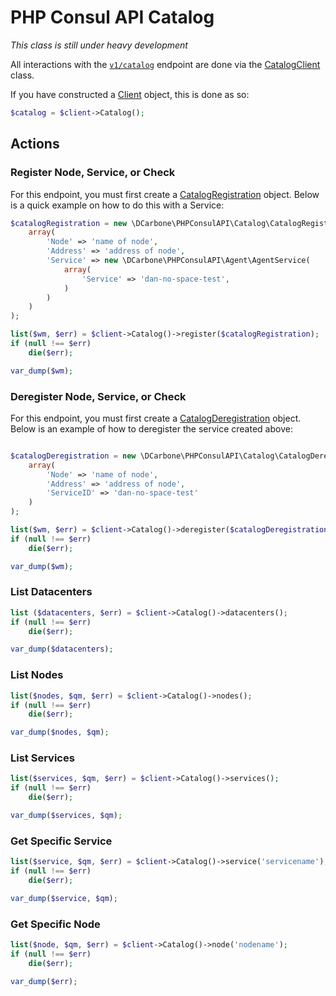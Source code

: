 # PHP Consul API Catalog

*This class is still under heavy development*

All interactions with the [`v1/catalog`](https://www.consul.io/docs/agent/http/catalog.html) endpoint are done
via the [CatalogClient](./src/Catalog/CatalogClient.php) class.

If you have constructed a [Client](./src/Client.php) object, this is done as so:

```php
$catalog = $client->Catalog();
```

## Actions

### Register Node, Service, or Check

For this endpoint, you must first create a [CatalogRegistration](./src/Catalog/CatalogRegistration.php)
object.  Below is a quick example on how to do this with a Service:

```php
$catalogRegistration = new \DCarbone\PHPConsulAPI\Catalog\CatalogRegistration(
    array(
        'Node' => 'name of node',
        'Address' => 'address of node',
        'Service' => new \DCarbone\PHPConsulAPI\Agent\AgentService(
            array(
                'Service' => 'dan-no-space-test',
            )
        )
    )
);

list($wm, $err) = $client->Catalog()->register($catalogRegistration);
if (null !== $err)
    die($err);

var_dump($wm);
```

### Deregister Node, Service, or Check

For this endpoint, you must first create a [CatalogDeregistration](./src/Catalog/CatalogDeregistration.php)
object.  Below is an example of how to deregister the service created above:

```php

$catalogDeregistration = new \DCarbone\PHPConsulAPI\Catalog\CatalogDeregistration(
    array(
        'Node' => 'name of node',
        'Address' => 'address of node',
        'ServiceID' => 'dan-no-space-test'
    )
);

list($wm, $err) = $client->Catalog()->deregister($catalogDeregistration);
if (null !== $err)
    die($err);

var_dump($wm);
```

### List Datacenters

```php
list ($datacenters, $err) = $client->Catalog()->datacenters();
if (null !== $err)
    die($err);

var_dump($datacenters);
```

### List Nodes

```php
list($nodes, $qm, $err) = $client->Catalog()->nodes();
if (null !== $err)
    die($err);

var_dump($nodes, $qm);
```

### List Services

```php
list($services, $qm, $err) = $client->Catalog()->services();
if (null !== $err)
    die($err);

var_dump($services, $qm);
```

### Get Specific Service

```php
list($service, $qm, $err) = $client->Catalog()->service('servicename');
if (null !== $err)
    die($err);

var_dump($service, $qm);
```

### Get Specific Node

```php
list($node, $qm, $err) = $client->Catalog()->node('nodename');
if (null !== $err)
    die($err);

var_dump($err);
```